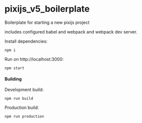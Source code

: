 # pixijs_v5_boilerplate

Boilerplate for starting a new pixijs project

includes configured babel and webpack and webpack dev server.

Install dependencies:

```
npm i
```

Run on http://localhost:3000:

```
npm start
```

#### Building

Development build:

```
npm run build
```

Production build:

```
npm run production
```
